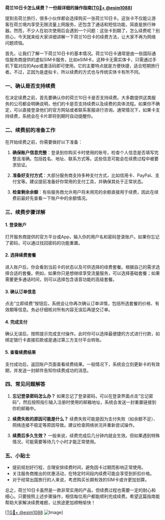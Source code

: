 **荷兰10日卡怎么续费？一份超详细的操作指南[[TG💪+ @esim1088](https://t.me/s/esim1088)]**

提到去荷兰旅行，很多小伙伴都会选择购买一张荷兰10日卡。这张卡不仅能让游客在荷兰境内享受无限流量上网服务，还包含了通话和短信功能，简直是旅行神器。然而，不少人在初次使用后会遇到一个问题：这张卡到期了，怎么续费呢？别担心，今天就来给大家详细讲解一下荷兰10日卡的续费方法，让大家不再为网络问题烦恼。

首先，让我们了解一下荷兰10日卡的基本情况。荷兰10日卡通常是由一些国际通信服务商提供的虚拟SIM卡服务，比如eSIM卡。这种卡无需实体卡，只需通过手机下载对应的App或激活码即可使用。它的主要特点就是方便快捷，适合短期旅行者。不过，正因为是虚拟卡，所以续费的方式也与传统实体卡有所不同。

### 一、确认是否支持续费

在决定续费之前，首先要确认你的荷兰10日卡是否支持续费。大多数提供这类服务的公司都会明确说明，他们的卡是否支持续费以及续费的具体流程。如果你不确定，可以直接登录他们的官方网站或者联系客服进行咨询。通常情况下，如果卡支持续费，系统会在卡片即将到期时自动提醒你。

### 二、续费前的准备工作

在开始续费之前，你需要做好以下准备：

1. **确保账户信息完整**：登录到你购买卡时使用的账号，检查个人信息是否填写完整且准确。包括姓名、地址、联系方式等。这些信息可能会在续费过程中被要求验证。

2. **准备好支付方式**：大部分服务商支持多种支付方式，比如信用卡、PayPal、支付宝等。建议提前准备好你常用的支付工具，并确保其处于正常状态。

3. **检查剩余余额**：有些服务商允许用户将未用完的余额直接用于续费，因此在续费前最好先查看一下账户中的余额情况。

### 三、续费步骤详解

#### 1. 登录账户

打开服务商提供的官方平台或App，输入你的用户名和密码登录账户。如果你忘记了密码，可以通过找回密码的功能重置。

#### 2. 选择续费套餐

进入账户后，你会看到当前卡的状态以及可供选择的续费套餐。根据自己的需求选择合适的套餐。例如，如果你只是想继续享受流量服务，可以选择基础套餐；如果需要更多通话时间，则可以选择包含语音功能的高级套餐。

#### 3. 确认订单信息

点击“立即续费”按钮后，系统会让你再次确认订单详情，包括所选套餐的价格、有效期等信息。务必仔细核对所有内容无误后再提交订单。

#### 4. 完成支付

确认无误后，按照提示完成支付操作。此时你可以选择最便捷的方式进行付款，如绑定银行卡直接扣款或是通过第三方支付平台转账。

#### 5. 查看续费结果

支付成功后，返回账户页面查看续费结果。一般情况下，系统会立刻更新卡的有效期，并发送一封邮件告知你续费成功的消息。

### 四、常见问题解答

1. **忘记登录密码怎么办？**
   如果忘记了登录密码，可以在登录界面点击“忘记密码”，然后按照指引输入注册时使用的邮箱地址，系统会发送一封重置链接到你的邮箱中。

2. **续费失败的原因可能是什么？**
   续费失败可能是因为支付失败（如余额不足）、网络连接不稳定等原因导致。建议检查网络状况并重新尝试操作。

3. **续费后多久生效？**
   一般来说，续费完成后几分钟内就会生效。但如果遇到特殊情况，可能需要等待几个小时才能正常使用。

### 五、小贴士

- 提前规划好行程，合理安排续费时间，避免因卡过期而影响正常使用。
- 关注服务商推出的优惠活动，在特定时间段内续费可能会享受到折扣价格。
- 对于经常出国旅行的人来说，考虑购买长期有效的SIM卡或许更加划算。

总之，荷兰10日卡虽然是一款非常实用的产品，但续费过程也需要一定的耐心和细心。只要按照上述步骤操作，相信每位用户都能顺利完成续费。希望这篇指南能帮助大家解决续费难题，让旅途更加顺畅愉快！

[[TG💪+ @esim1088](https://t.me/s/esim1088) ![Image](https://i.postimg.cc/4NQfJmqS/Snipaste-2025-05-13-00-14-12.png)]